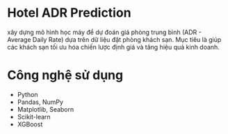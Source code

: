 # Hotel ADR Prediction
xây dựng mô hình học máy để dự đoán giá phòng trung bình (ADR - Average Daily Rate) dựa trên dữ liệu đặt phòng khách sạn. Mục tiêu là giúp các khách sạn tối ưu hóa chiến lược định giá và tăng hiệu quả kinh doanh.
# Công nghệ sử dụng
- Python
- Pandas, NumPy
- Matplotlib, Seaborn
- Scikit-learn
- XGBoost
